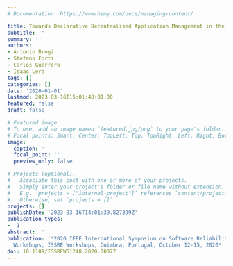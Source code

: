 ```yaml
---
# Documentation: https://wowchemy.com/docs/managing-content/

title: Towards Declarative Decentralised Application Management in the Fog
subtitle: ''
summary: ''
authors:
- Antonio Brogi
- Stefano Forti
- Carlos Guerrero
- Isaac Lera
tags: []
categories: []
date: '2020-01-01'
lastmod: 2023-03-16T15:01:40+01:00
featured: false
draft: false

# Featured image
# To use, add an image named `featured.jpg/png` to your page's folder.
# Focal points: Smart, Center, TopLeft, Top, TopRight, Left, Right, BottomLeft, Bottom, BottomRight.
image:
  caption: ''
  focal_point: ''
  preview_only: false

# Projects (optional).
#   Associate this post with one or more of your projects.
#   Simply enter your project's folder or file name without extension.
#   E.g. `projects = ["internal-project"]` references `content/project/deep-learning/index.md`.
#   Otherwise, set `projects = []`.
projects: []
publishDate: '2023-03-16T14:01:39.827399Z'
publication_types:
- '1'
abstract: ''
publication: '*2020 IEEE International Symposium on Software Reliability Engineering
  Workshops, ISSRE Workshops, Coimbra, Portugal, October 12-15, 2020*'
doi: 10.1109/ISSREW51248.2020.00077
---
```

